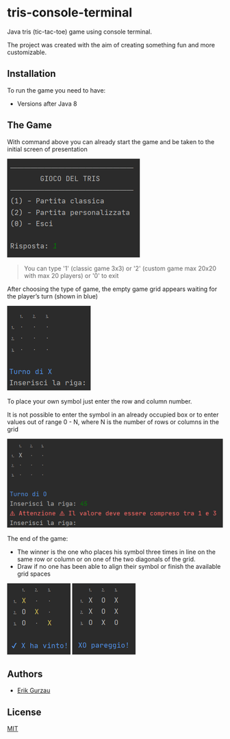 # tris-console-terminal
Java tris (tic-tac-toe) game using console terminal.

The project was created with the aim of creating something fun and more customizable.

## Installation
To run the game you need to have:
- Versions after Java 8

## The Game
With command above you can already start the game and be taken to the initial screen of presentation

![App Screenshot](./media/screenshot_menu.png)

>You can type '1' (classic game 3x3) or '2' (custom game max 20x20 with max 20 players) or '0' to exit

After choosing the type of game, the empty game grid appears waiting for the player’s turn (shown in blue)

![App Screenshot](./media/screenshot_empty.png)

To place your own symbol just enter the row and column number.

It is not possible to enter the symbol in an already occupied box or to enter values out of range 0 - N, where N is the number of rows or columns in the grid

![App Screenshot](./media/screenshot_error.png)


The end of the game:
- The winner is the one who places his symbol three times in line on the same row or column or on one of the two diagonals of the grid.
- Draw if no one has been able to align their symbol or finish the available grid spaces

![App Screenshot](./media/screenshot_win.png) ![App Screenshot](./media/screenshot_pareggio.png)


## Authors

- [Erik Gurzau](https://www.github.com/erik3101)

## License

[MIT](https://choosealicense.com/licenses/mit/)

